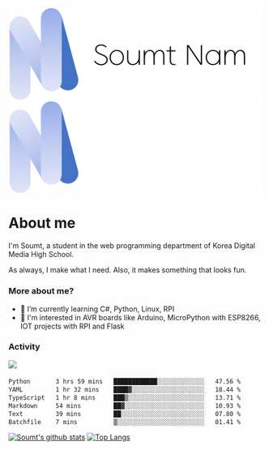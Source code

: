 <p align="center">
  <img src="https://github.com/soumt-r/soumt-r/blob/main/soumt.png?raw=true#gh-light-mode-only" style="width:500px">
  <img src="https://github.com/soumt-r/soumt-r/blob/main/soumt_dark.png?raw=true#gh-dark-mode-only" style="width:500px">
</p>

# About me

I'm Soumt, a student in the web programming department of Korea Digital Media High School.

As always, I make what I need. Also, it makes something that looks fun.

### More about me?
- 🌱 I’m currently learning C#, Python, Linux, RPI
- :pushpin: I'm interested in AVR boards like Arduino, MicroPython with ESP8266, IOT projects with RPI and Flask


### Activity
<img height="400" img src="https://wakatime.com/share/@soumt_r/0e4d0df5-374b-4c75-8ddb-57d54d739f69.svg"></img>

<!--START_SECTION:waka-->

```text
Python       3 hrs 59 mins   ████████████░░░░░░░░░░░░░   47.56 %
YAML         1 hr 32 mins    ████▓░░░░░░░░░░░░░░░░░░░░   18.44 %
TypeScript   1 hr 8 mins     ███▒░░░░░░░░░░░░░░░░░░░░░   13.71 %
Markdown     54 mins         ██▓░░░░░░░░░░░░░░░░░░░░░░   10.93 %
Text         39 mins         ██░░░░░░░░░░░░░░░░░░░░░░░   07.80 %
Batchfile    7 mins          ▒░░░░░░░░░░░░░░░░░░░░░░░░   01.41 %
```

<!--END_SECTION:waka-->

[![Soumt's github stats](https://github-readme-stats.vercel.app/api?username=soumt-r)](https://github.com/anuraghazra/github-readme-stats)
[![Top Langs](https://github-readme-stats.vercel.app/api/top-langs/?username=soumt-r&layout=compact)](https://github.com/anuraghazra/github-readme-stats)

